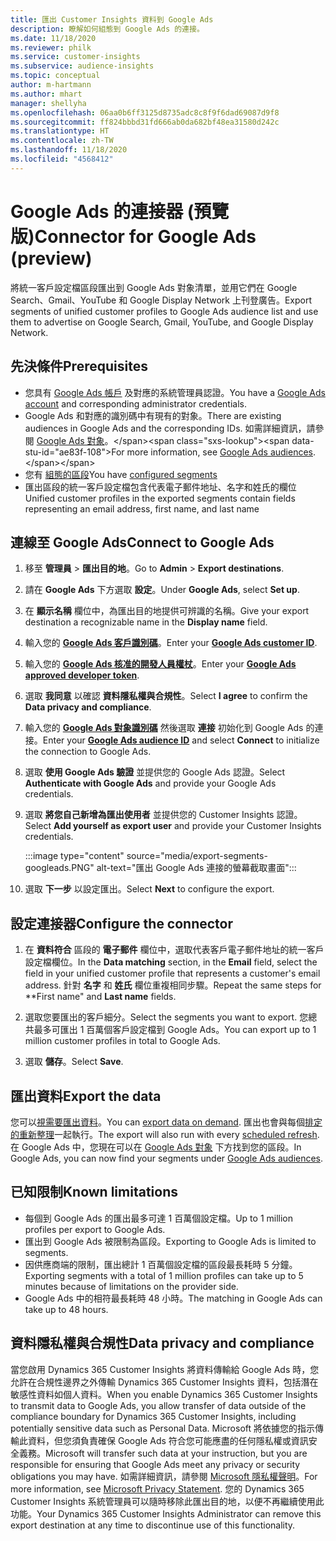 ```yaml
---
title: 匯出 Customer Insights 資料到 Google Ads
description: 瞭解如何組態到 Google Ads 的連接。
ms.date: 11/18/2020
ms.reviewer: philk
ms.service: customer-insights
ms.subservice: audience-insights
ms.topic: conceptual
author: m-hartmann
ms.author: mhart
manager: shellyha
ms.openlocfilehash: 06aa0b6ff3125d8735adc8c8f9f6dad69087d9f8
ms.sourcegitcommit: ff824bbbd31fd666ab0da682bf48ea31580d242c
ms.translationtype: HT
ms.contentlocale: zh-TW
ms.lasthandoff: 11/18/2020
ms.locfileid: "4568412"
---
```

# <a name="connector-for-google-ads-preview"></a><span data-ttu-id="ae83f-103">Google Ads 的連接器 (預覽版)</span><span class="sxs-lookup"><span data-stu-id="ae83f-103">Connector for Google Ads (preview)</span></span>

<span data-ttu-id="ae83f-104">將統一客戶設定檔區段匯出到 Google Ads 對象清單，並用它們在 Google Search、Gmail、YouTube 和 Google Display Network 上刊登廣告。</span><span class="sxs-lookup"><span data-stu-id="ae83f-104">Export segments of unified customer profiles to Google Ads audience list and use them to advertise on Google Search, Gmail, YouTube, and Google Display Network.</span></span> 

## <a name="prerequisites"></a><span data-ttu-id="ae83f-105">先決條件</span><span class="sxs-lookup"><span data-stu-id="ae83f-105">Prerequisites</span></span>

-   <span data-ttu-id="ae83f-106">您具有 [Google Ads 帳戶](https://ads.google.com/) 及對應的系統管理員認證。</span><span class="sxs-lookup"><span data-stu-id="ae83f-106">You have a [Google Ads account](https://ads.google.com/) and corresponding administrator credentials.</span></span>
-   <span data-ttu-id="ae83f-107">Google Ads 和對應的識別碼中有現有的對象。</span><span class="sxs-lookup"><span data-stu-id="ae83f-107">There are existing audiences in Google Ads and the corresponding IDs.</span></span> <span data-ttu-id="ae83f-108">如需詳細資訊，請參閱 [Google Ads 對象](https://support.google.com/google-ads/answer/7558048?hl=en#:~:text=Audience%20lists%20is%20a%20section,Display%20Network%20through%20remarketing%20campaigns.)。</span><span class="sxs-lookup"><span data-stu-id="ae83f-108">For more information, see [Google Ads audiences](https://support.google.com/google-ads/answer/7558048?hl=en#:~:text=Audience%20lists%20is%20a%20section,Display%20Network%20through%20remarketing%20campaigns.).</span></span>
-   <span data-ttu-id="ae83f-109">您有 [組態的區段](segments.md)</span><span class="sxs-lookup"><span data-stu-id="ae83f-109">You have [configured segments](segments.md)</span></span>
-   <span data-ttu-id="ae83f-110">匯出區段的統一客戶設定檔包含代表電子郵件地址、名字和姓氏的欄位</span><span class="sxs-lookup"><span data-stu-id="ae83f-110">Unified customer profiles in the exported segments contain fields representing an email address, first name, and last name</span></span>

## <a name="connect-to-google-ads"></a><span data-ttu-id="ae83f-111">連線至 Google Ads</span><span class="sxs-lookup"><span data-stu-id="ae83f-111">Connect to Google Ads</span></span>

1. <span data-ttu-id="ae83f-112">移至 **管理員** > **匯出目的地**。</span><span class="sxs-lookup"><span data-stu-id="ae83f-112">Go to **Admin** > **Export destinations**.</span></span>

1. <span data-ttu-id="ae83f-113">請在 **Google Ads** 下方選取 **設定**。</span><span class="sxs-lookup"><span data-stu-id="ae83f-113">Under **Google Ads**, select **Set up**.</span></span>

1. <span data-ttu-id="ae83f-114">在 **顯示名稱** 欄位中，為匯出目的地提供可辨識的名稱。</span><span class="sxs-lookup"><span data-stu-id="ae83f-114">Give your export destination a recognizable name in the **Display name** field.</span></span>

1. <span data-ttu-id="ae83f-115">輸入您的 **[Google Ads 客戶識別碼](https://support.google.com/google-ads/answer/1704344)**。</span><span class="sxs-lookup"><span data-stu-id="ae83f-115">Enter your **[Google Ads customer ID](https://support.google.com/google-ads/answer/1704344)**.</span></span>

1. <span data-ttu-id="ae83f-116">輸入您的 **[Google Ads 核准的開發人員權杖](https://developers.google.com/google-ads/api/docs/first-call/dev-token)**。</span><span class="sxs-lookup"><span data-stu-id="ae83f-116">Enter your **[Google Ads approved developer token](https://developers.google.com/google-ads/api/docs/first-call/dev-token)**.</span></span>

1. <span data-ttu-id="ae83f-117">選取 **我同意** 以確認 **資料隱私權與合規性**。</span><span class="sxs-lookup"><span data-stu-id="ae83f-117">Select **I agree** to confirm the **Data privacy and compliance**.</span></span>

1. <span data-ttu-id="ae83f-118">輸入您的 **[Google Ads 對象識別碼](https://support.google.com/google-ads/answer/7558048?hl=en#:~:text=Audience%20lists%20is%20a%20section,Display%20Network%20through%20remarketing%20campaigns.)** 然後選取 **連接** 初始化到 Google Ads 的連接。</span><span class="sxs-lookup"><span data-stu-id="ae83f-118">Enter your **[Google Ads audience ID](https://support.google.com/google-ads/answer/7558048?hl=en#:~:text=Audience%20lists%20is%20a%20section,Display%20Network%20through%20remarketing%20campaigns.)** and select **Connect** to initialize the connection to Google Ads.</span></span>

1. <span data-ttu-id="ae83f-119">選取 **使用 Google Ads 驗證** 並提供您的 Google Ads 認證。</span><span class="sxs-lookup"><span data-stu-id="ae83f-119">Select **Authenticate with Google Ads** and provide your Google Ads credentials.</span></span>

1. <span data-ttu-id="ae83f-120">選取 **將您自己新增為匯出使用者** 並提供您的 Customer Insights 認證。</span><span class="sxs-lookup"><span data-stu-id="ae83f-120">Select **Add yourself as export user** and provide your Customer Insights credentials.</span></span>

   :::image type="content" source="media/export-segments-googleads.PNG" alt-text="匯出 Google Ads 連接的螢幕截取畫面":::

1. <span data-ttu-id="ae83f-122">選取 **下一步** 以設定匯出。</span><span class="sxs-lookup"><span data-stu-id="ae83f-122">Select **Next** to configure the export.</span></span>

## <a name="configure-the-connector"></a><span data-ttu-id="ae83f-123">設定連接器</span><span class="sxs-lookup"><span data-stu-id="ae83f-123">Configure the connector</span></span>

1. <span data-ttu-id="ae83f-124">在 **資料符合** 區段的 **電子郵件** 欄位中，選取代表客戶電子郵件地址的統一客戶設定檔欄位。</span><span class="sxs-lookup"><span data-stu-id="ae83f-124">In the **Data matching** section, in the **Email** field, select the field in your unified customer profile that represents a customer's email address.</span></span> <span data-ttu-id="ae83f-125">針對 **名字** 和 **姓氏** 欄位重複相同步驟。</span><span class="sxs-lookup"><span data-stu-id="ae83f-125">Repeat the same steps for \*\*First name" and **Last name** fields.</span></span>

1. <span data-ttu-id="ae83f-126">選取您要匯出的客戶細分。</span><span class="sxs-lookup"><span data-stu-id="ae83f-126">Select the segments you want to export.</span></span> <span data-ttu-id="ae83f-127">您總共最多可匯出 1 百萬個客戶設定檔到 Google Ads。</span><span class="sxs-lookup"><span data-stu-id="ae83f-127">You can export up to 1 million customer profiles in total to Google Ads.</span></span>

1. <span data-ttu-id="ae83f-128">選取 **儲存**。</span><span class="sxs-lookup"><span data-stu-id="ae83f-128">Select **Save**.</span></span>

## <a name="export-the-data"></a><span data-ttu-id="ae83f-129">匯出資料</span><span class="sxs-lookup"><span data-stu-id="ae83f-129">Export the data</span></span>

<span data-ttu-id="ae83f-130">您可以[視需要匯出資料](export-destinations.md)。</span><span class="sxs-lookup"><span data-stu-id="ae83f-130">You can [export data on demand](export-destinations.md).</span></span> <span data-ttu-id="ae83f-131">匯出也會與每個[排定的重新整理](system.md#schedule-tab)一起執行。</span><span class="sxs-lookup"><span data-stu-id="ae83f-131">The export will also run with every [scheduled refresh](system.md#schedule-tab).</span></span> <span data-ttu-id="ae83f-132">在 Google Ads 中，您現在可以在 [Google Ads 對象](https://support.google.com/google-ads/answer/7558048?hl=en/) 下方找到您的區段。</span><span class="sxs-lookup"><span data-stu-id="ae83f-132">In Google Ads, you can now find your segments under [Google Ads audiences](https://support.google.com/google-ads/answer/7558048?hl=en/).</span></span>

## <a name="known-limitations"></a><span data-ttu-id="ae83f-133">已知限制</span><span class="sxs-lookup"><span data-stu-id="ae83f-133">Known limitations</span></span>

- <span data-ttu-id="ae83f-134">每個到 Google Ads 的匯出最多可達 1 百萬個設定檔。</span><span class="sxs-lookup"><span data-stu-id="ae83f-134">Up to 1 million profiles per export to Google Ads.</span></span>
- <span data-ttu-id="ae83f-135">匯出到 Google Ads 被限制為區段。</span><span class="sxs-lookup"><span data-stu-id="ae83f-135">Exporting to Google Ads is limited to segments.</span></span>
- <span data-ttu-id="ae83f-136">因供應商端的限制，匯出總計 1 百萬個設定檔的區段最長耗時 5 分鐘。</span><span class="sxs-lookup"><span data-stu-id="ae83f-136">Exporting segments with a total of 1 million profiles can take up to 5 minutes because of limitations on the provider side.</span></span> 
- <span data-ttu-id="ae83f-137">Google Ads 中的相符最長耗時 48 小時。</span><span class="sxs-lookup"><span data-stu-id="ae83f-137">The matching in Google Ads can take up to 48 hours.</span></span>

## <a name="data-privacy-and-compliance"></a><span data-ttu-id="ae83f-138">資料隱私權與合規性</span><span class="sxs-lookup"><span data-stu-id="ae83f-138">Data privacy and compliance</span></span>

<span data-ttu-id="ae83f-139">當您啟用 Dynamics 365 Customer Insights 將資料傳輸給 Google Ads 時，您允許在合規性邊界之外傳輸 Dynamics 365 Customer Insights 資料，包括潛在敏感性資料如個人資料。</span><span class="sxs-lookup"><span data-stu-id="ae83f-139">When you enable Dynamics 365 Customer Insights to transmit data to Google Ads, you allow transfer of data outside of the compliance boundary for Dynamics 365 Customer Insights, including potentially sensitive data such as Personal Data.</span></span> <span data-ttu-id="ae83f-140">Microsoft 將依據您的指示傳輸此資料，但您須負責確保 Google Ads 符合您可能應盡的任何隱私權或資訊安全義務。</span><span class="sxs-lookup"><span data-stu-id="ae83f-140">Microsoft will transfer such data at your instruction, but you are responsible for ensuring that Google Ads meet any privacy or security obligations you may have.</span></span> <span data-ttu-id="ae83f-141">如需詳細資訊，請參閱 [Microsoft 隱私權聲明](https://go.microsoft.com/fwlink/?linkid=396732)。</span><span class="sxs-lookup"><span data-stu-id="ae83f-141">For more information, see [Microsoft Privacy Statement](https://go.microsoft.com/fwlink/?linkid=396732).</span></span>
<span data-ttu-id="ae83f-142">您的 Dynamics 365 Customer Insights 系統管理員可以隨時移除此匯出目的地，以便不再繼續使用此功能。</span><span class="sxs-lookup"><span data-stu-id="ae83f-142">Your Dynamics 365 Customer Insights Administrator can remove this export destination at any time to discontinue use of this functionality.</span></span>
